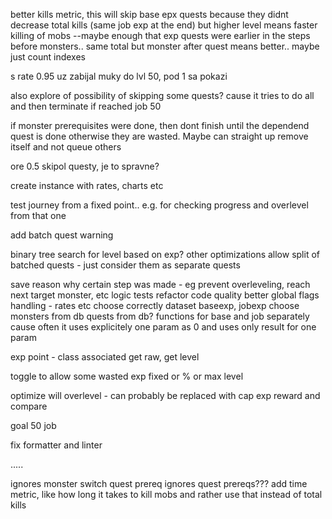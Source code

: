 better kills metric, this will skip base epx quests because they didnt decrease total kills (same job exp at the end) but higher level means faster killing of mobs
--maybe enough that exp quests were earlier in the steps before monsters.. same total but monster after quest means better.. maybe just count indexes

s rate 0.95 uz zabijal muky do lvl 50, pod 1 sa pokazi

also explore of possibility of skipping some quests? cause it tries to do all and then terminate if reached job 50

if monster prerequisites were done, then dont finish until the dependend quest is done otherwise they are wasted. Maybe can straight up remove itself and not queue others

ore 0.5 skipol questy, je to spravne?

create instance with rates, charts etc

test journey from a fixed point.. e.g. for checking progress and overlevel from that one

add batch quest warning

binary tree search for level based on exp? other optimizations
allow split of batched quests - just consider them as separate quests

save reason why certain step was made - eg prevent overleveling, reach next target monster, etc
logic tests
refactor
code quality
better global flags handling - rates etc
choose correctly dataset baseexp, jobexp
choose monsters from db
quests from db?
functions for base and job separately cause often it uses explicitely one param as 0 and uses only result for one param

exp point - class associated get raw, get level

toggle to allow some wasted exp fixed or % or max level

optimize will overlevel - can probably be replaced with cap exp reward and compare

goal 50 job



fix formatter and linter

.....

ignores monster switch quest prereq
ignores quest prereqs???
add time metric, like how long it takes to kill mobs and rather use that instead of total kills
